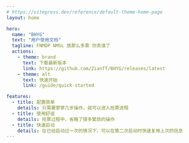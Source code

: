 ```yaml
---
# https://vitepress.dev/reference/default-theme-home-page
layout: home

hero:
  name: "BHYG"
  text: "用户使用文档"
  tagline: FNMDP NMSL 放那么多票 你卖谁了
  actions:
    - theme: brand
      text: 下载最新版本
      link: https://github.com/ZianTT/BHYG/releases/latest
    - theme: alt
      text: 快速开始
      link: /guide/quick-started

features:
  - title: 配置简单
    details: 只需要寥寥几步操作，就可以进入抢票进程
  - title: 使用舒适
    details: 抢票过程中，省略了很多繁琐的操作
  - title: 快速启动
    details: 在已经启动过一次的情况下，可以在第二次启动时快速复用上次的信息
---
```


